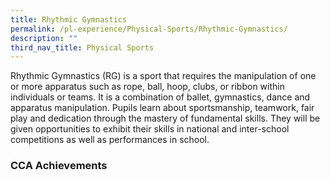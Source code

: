 ```yaml
---
title: Rhythmic Gymnastics
permalink: /pl-experience/Physical-Sports/Rhythmic-Gymnastics/
description: ""
third_nav_title: Physical Sports
---
```

Rhythmic Gymnastics (RG) is a sport that requires the manipulation of one or more apparatus such as rope, ball, hoop, clubs, or ribbon within individuals or teams. It is a combination of ballet, gymnastics, dance and apparatus manipulation. Pupils learn about sportsmanship, teamwork, fair play and dedication through the mastery of fundamental skills. They will be given opportunities to exhibit their skills in national and inter-school competitions as well as performances in school.  

  

### **CCA Achievements**